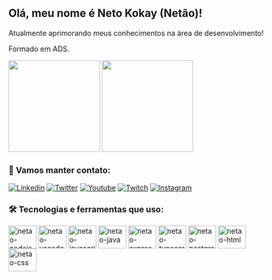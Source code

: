 ## Olá, meu nome é Neto Kokay (Netão)!

Atualmente aprimorando meus conhecimentos na área de desenvolvimento!

Formado em ADS.

<div>
 <img height="180em" src="https://github-readme-stats.vercel.app/api?username=Netokokay&show_icons=true&theme=highcontrast"/>
 <img height="180em" src="https://github-readme-stats.vercel.app/api/top-langs/?username=netokokay&layout=compact&theme=highcontrast"/>
 </div>
 
 <div>
 
 ### 🔗 Vamos manter contato:
 
 
 [![Linkedin](https://img.shields.io/badge/LinkedIn-0077B5?style=for-the-badge&logo=linkedin&logoColor=white)](https://www.linkedin.com/in/neto-kokay-18115713b/)
 [![Twitter](https://img.shields.io/badge/Twitter-1DA1F2?style=for-the-badge&logo=twitter&logoColor=white)](https://twitter.com/NETAO_kokay)
 [![Youtube](https://img.shields.io/badge/YouTube-FF0000?style=for-the-badge&logo=youtube&logoColor=white)](https://www.youtube.com/channel/UC7xXbnYJqa9sJKWtd1L3Rqg)
 [![Twitch](https://img.shields.io/badge/Twitch-9146FF?style=for-the-badge&logo=twitch&logoColor=white)](https://www.twitch.tv/knetao)
 [![Instagram](https://img.shields.io/badge/Instagram-E4405F?style=for-the-badge&logo=instagram&logoColor=white)](https://www.instagram.com/kokayneto.dev/)
</div>

 <div>
 
 ### 🛠️ Tecnologias e ferramentas que uso:
 
<img align="center" alt="netao-nodejs" height="45" width="55" src="https://cdn.jsdelivr.net/gh/devicons/devicon/icons/nodejs/nodejs-original-wordmark.svg"/>
<img align="center" alt="netao-vscode" height="45" width="55" src="https://cdn.jsdelivr.net/gh/devicons/devicon/icons/vscode/vscode-original.svg"/>
<img align="center" alt="netao-javascript" height="45" width="55" src="https://cdn.jsdelivr.net/gh/devicons/devicon/icons/javascript/javascript-original.svg"/>
<img align="center" alt="netao-java" height="45" width="55" src="https://cdn.jsdelivr.net/gh/devicons/devicon/icons/java/java-original.svg"/>
<img align="center" alt="netao-express" height="45" width="55" src="https://cdn.jsdelivr.net/gh/devicons/devicon/icons/express/express-original.svg"/>
<img align="center" alt="netao-typescript" height="45" width="55" src="https://cdn.jsdelivr.net/gh/devicons/devicon/icons/typescript/typescript-original.svg"/>
<img align="center" alt="netao-postgresql" height="45" width="55" src="https://cdn.jsdelivr.net/gh/devicons/devicon/icons/postgresql/postgresql-original.svg"/>
<img align="center" alt="netao-html" height="45" width="55" src="https://cdn.jsdelivr.net/gh/devicons/devicon/icons/html5/html5-original-wordmark.svg"/>
<img align="center" alt="netao-css" height="45" width="55" src="https://cdn.jsdelivr.net/gh/devicons/devicon/icons/css3/css3-original.svg"/>
</div>
